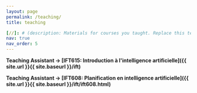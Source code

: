 ```yaml
---
layout: page
permalink: /teaching/
title: teaching

[//]: # (description: Materials for courses you taught. Replace this text with your description.)
nav: true
nav_order: 5
---
```


**Teaching Assistant -> [IFT615: Introduction à l'intelligence artificielle]({{ site.url }}{{ site.baseurl }}/ift)**


**Teaching Assistant -> [IFT608: Planification en intelligence artificielle]({{ site.url }}{{ site.baseurl }}/ift/ift608.html)** 